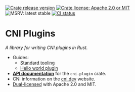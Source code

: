 [![Crate release version](https://flat.badgen.net/crates/v/cni-plugin)](https://crates.io/crates/cni-plugin)
[![Crate license: Apache 2.0 or MIT](https://flat.badgen.net/badge/license/Apache%202.0%20or%20MIT)][copyright]
![MSRV: latest stable](https://flat.badgen.net/badge/MSRV/latest%20stable/orange)
[![CI status](https://github.com/passcod/cni-plugins/actions/workflows/check.yml/badge.svg)](https://github.com/passcod/cni-plugins/actions/workflows/check.yml)

# CNI Plugins

_A library for writing CNI plugins in Rust._

- Guides:
  * [Standard tooling](https://github.com/passcod/cni-plugins/blob/main/docs/Standard-Tooling.md)
  * [Hello world plugin](https://github.com/passcod/cni-plugins/blob/main/docs/Plugin-Hello-World.md)
- **[API documentation][docs]** for the `cni-plugin` crate.
- CNI information on the [cni.dev](https://cni.dev) website.
- [Dual-licensed][copyright] with Apache 2.0 and MIT.

[copyright]: https://github.com/passcod/cni-plugins/blob/main/COPYRIGHT
[docs]: https://docs.rs/cni-plugin
